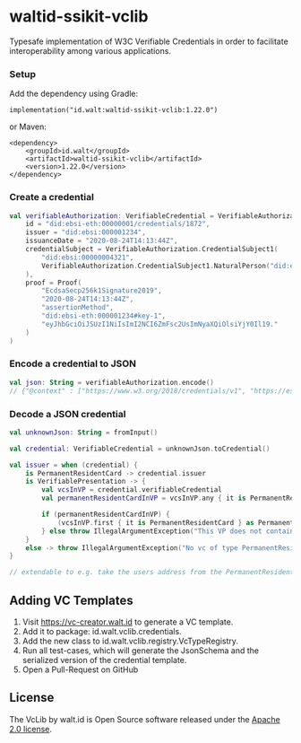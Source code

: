 # waltid-ssikit-vclib
Typesafe implementation of W3C Verifiable Credentials in order to facilitate interoperability among various applications.


### Setup

Add the dependency using Gradle:

    implementation("id.walt:waltid-ssikit-vclib:1.22.0")
    
or Maven:

    <dependency>
        <groupId>id.walt</groupId>
        <artifactId>waltid-ssikit-vclib</artifactId>
        <version>1.22.0</version>
    </dependency>
    
### Create a credential
```kotlin
val verifiableAuthorization: VerifiableCredential = VerifiableAuthorization(
    id = "did:ebsi-eth:00000001/credentials/1872",
    issuer = "did:ebsi:000001234",
    issuanceDate = "2020-08-24T14:13:44Z",
    credentialSubject = VerifiableAuthorization.CredentialSubject1(
        "did:ebsi:00000004321",
        VerifiableAuthorization.CredentialSubject1.NaturalPerson("did:example:00001111")
    ),
    proof = Proof(
        "EcdsaSecp256k1Signature2019",
        "2020-08-24T14:13:44Z",
        "assertionMethod",
        "did:ebsi-eth:000001234#key-1",
        "eyJhbGciOiJSUzI1NiIsImI2NCI6ZmFsc2UsImNyaXQiOlsiYjY0Il19."
    )
)
```

### Encode a credential to JSON
```kotlin
val json: String = verifiableAuthorization.encode()
// {"@context" : ["https://www.w3.org/2018/credentials/v1", "https://ess ...
```

### Decode a JSON credential
```kotlin
val unknownJson: String = fromInput()

val credential: VerifiableCredential = unknownJson.toCredential()

val issuer = when (credential) {
    is PermanentResidentCard -> credential.issuer
    is VerifiablePresentation -> {
        val vcsInVP = credential.verifiableCredential
        val permanentResidentCardInVP = vcsInVP.any { it is PermanentResidentCard }

        if (permanentResidentCardInVP) {
            (vcsInVP.first { it is PermanentResidentCard } as PermanentResidentCard).issuer
        } else throw IllegalArgumentException("This VP does not contain a PermanentResidentCard")
    }
    else -> throw IllegalArgumentException("No vc of type PermanentResidentCard was found!")
}

// extendable to e.g. take the users address from the PermanentResidentCard, or an Europass (if supplied), or a VerifiableUtilityBill etc...
```

## Adding VC Templates

1. Visit https://vc-creator.walt.id to generate a VC template.
2. Add it to package: id.walt.vclib.credentials.
3. Add the new class to id.walt.vclib.registry.VcTypeRegistry.
4. Run all test-cases, which will generate the JsonSchema and the serialized version of the credential template.
5. Open a Pull-Request on GitHub

## License

The VcLib by walt.id is Open Source software released under the [Apache 2.0 license](https://www.apache.org/licenses/LICENSE-2.0.html).
